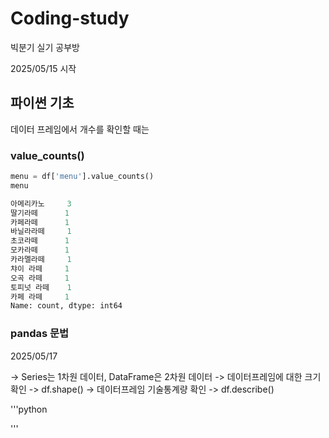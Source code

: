 # Coding-study
빅분기 실기 공부방

2025/05/15 시작

## 파이썬 기초

데이터 프레임에서 개수를 확인할 때는 

### value_counts()
```python
menu = df['menu'].value_counts()
menu
```
```python
아메리카노     3
딸기라떼      1
카페라떼      1
바닐라라떼     1
초코라떼      1
모카라떼      1
카라멜라떼     1
챠이 라떼     1
오곡 라떼     1
토피넛 라떼    1
카페 라떼     1
Name: count, dtype: int64
```

### pandas 문법

2025/05/17 

-> Series는 1차원 데이터, DataFrame은 2차원 데이터
-> 데이터프레임에 대한 크기 확인 -> df.shape()
-> 데이터프레임 기술통계량 확인 -> df.describe()

'''python

'''
